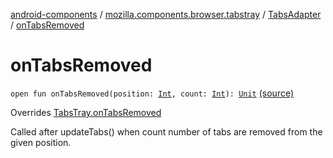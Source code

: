 [android-components](../../index.md) / [mozilla.components.browser.tabstray](../index.md) / [TabsAdapter](index.md) / [onTabsRemoved](./on-tabs-removed.md)

# onTabsRemoved

`open fun onTabsRemoved(position: `[`Int`](https://kotlinlang.org/api/latest/jvm/stdlib/kotlin/-int/index.html)`, count: `[`Int`](https://kotlinlang.org/api/latest/jvm/stdlib/kotlin/-int/index.html)`): `[`Unit`](https://kotlinlang.org/api/latest/jvm/stdlib/kotlin/-unit/index.html) [(source)](https://github.com/mozilla-mobile/android-components/blob/master/components/browser/tabstray/src/main/java/mozilla/components/browser/tabstray/TabsAdapter.kt#L61)

Overrides [TabsTray.onTabsRemoved](../../mozilla.components.concept.tabstray/-tabs-tray/on-tabs-removed.md)

Called after updateTabs() when count number of tabs are removed from
the given position.

